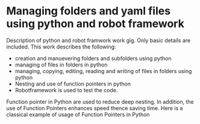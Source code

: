 # Managing folders and yaml files using python and robot framework
Description of python and robot framwork work gig. Only basic details are included.
This work describes the following:
- creation and manuevering folders and subfolders using python
- managing of files in folders in python
- managing, copying, editing, reading and writing of files in folders using python
- Nesting and use of function pointers in python
- Robotframework is used to test the code.

Function pointer in Python are used to reduce deep nesting. In addition, the use of Function Pointers enhances speed thence saving time. Here is a classical example of usage of Function Pointers in Python
